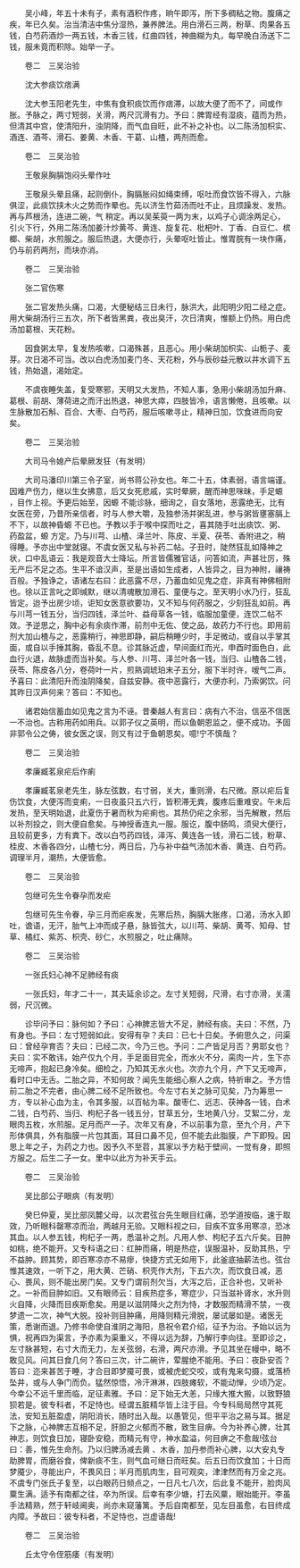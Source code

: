 <!-- { "loadSidebar": true } -->
　　吴小峰，年五十未有子，素有酒积作疼，晌午即泻，所下多稠粘之物。腹痛之疾，年已久矣。治当清洁中焦分湿热，兼养脾法。用白滑石三两，粉草、肉果各五钱，白芍药酒炒一两五钱，木香三钱，红曲四钱，神曲糊为丸，每早晚白汤送下二钱，服未竟而积除。始举一子。

　　卷二　三吴治验

　　沈大参痰饮痞满

　　沈大参玉阳老先生，中焦有食积痰饮而作痞滞，以故大便了而不了，间或作胀。予脉之，两寸短弱，关滑，两尺沉滑有力。予曰：脾胃经有湿痰，蕴而为热，但清其中宫，使清阳升，浊阴降，而气血自旺，此不补之补也。以二陈汤加枳实、酒连、酒芩、滑石、姜黄、木香、干葛、山楂，两剂而愈。

　　卷二　三吴治验

　　王敬泉胸膈饱闷头晕作吐

　　王敬泉头晕且痛，起则倒仆，胸膈胀闷如绳束缚，呕吐而食饮皆不得入，六脉俱涩，此痰饮挟木火之势而作晕也。先以济生竹茹汤而吐不止，且烦躁发、发热。再与芦根汤，连进二碗，气 稍定。再以吴茱萸一两为末，以鸡子心调涂两足心，引火下行，外用二陈汤加姜汁炒黄芩、黄连、旋复花、枇杷叶、丁香、白豆仁、槟榔、柴胡，水煎服之。服后热退，大便亦行，头晕呕吐皆止。惟胃脘有一块作痛，仍与前药两剂，而块亦消。

　　卷二　三吴治验

　　张二官伤寒

　　张二官发热头痛，口渴，大便秘结三日未行，脉洪大，此阳明少阳二经之症。用大柴胡汤行三五次，所下者皆黑粪，夜出臭汗，次日清爽，惟额上仍热。用白虎汤加葛根、天花粉。

　　因食粥太早，复发热咳嗽，口渴殊甚，且恶心。用小柴胡加枳实、山栀子、麦芽。次日渴不可当。改以白虎汤加麦门冬、天花粉，外与辰砂益元散以井水调下五钱，热始退，渴始定。

　　不虞夜睡失盖，复受寒邪，天明又大发热，不知人事，急用小柴胡汤加升麻、葛根、前胡、薄荷进之而汗出热退，神思大瘁，四肢皆冷，语言懒倦，且咳嗽。以生脉散加石斛、百合、大枣、白芍药，服后咳嗽寻止，精神日加，饮食进而向安矣。

　　卷二　三吴治验

　　大司马令媳产后晕厥发狂（有发明）

　　大司马潘印川第三令子室，尚书蒋公孙女也。年二十五，体素弱，语言端谨。因难产伤力，继以生女拂意，后又女死悲戚，实时晕厥，醒而神思咪昧，手足螈 ，目作上视。予更后始至，因螈 不能诊脉，细询之，自女落地，恶露绝无，比有女医在旁，乃昔所亲信者，时与人参大嚼，及独参汤并粥乱进，参与粥皆壅塞膈上不下，以故神昏螈 不已也。予教以手于喉中探而吐之，喜其随手吐出痰饮、粥、药盈盆，螈 方定。乃与川芎、山楂、泽兰叶、陈皮、半夏、茯苓、香附进之，稍得睡。予亦出中堂就寝。不虞女医又私与补药二帖。子丑时，陡然狂乱如降神之状，口中乱语云：我是观音大士降坛。所言皆儒雅官话，问答如流，声甚壮厉，殊无产后不足之态。生平不谙汉声，至是出语如生成者，人皆异之，目为神附，禳祷百般。予独诤之，语诸左右曰：此恶露不尽，乃蓄血如见鬼之症，非真有神佛相附也。徐以正言叱之即缄默，继以清魂散加滑石、童便与之。至天明小水乃行，狂乱皆定。迨予出房少顷，讵知女医意欲要功，又不知与何药服之，少刻狂乱如前。再与川芎一钱五分，当归四钱，泽兰叶、益母草各一钱，临服加童便，连饮二帖不效。予逆思之，胸中必有余痰作滞，前剂中无佐、使之品，故药力不行也。即用前剂大加山楂与之，恶露稍行，神思即静，嗣后稍睡少时，手足微动，或自以手掌其面，或自以手捶其胸，昏乱不息。诊其脉近虚，早间面红而光，申酉时面色白，此血行火退，故脉虚而当补矣。与人参、川芎、泽兰叶各一钱，当归、山楂各二钱，茯苓、陈皮各八分，卷荷叶一片，煎熟调琥珀末子五分，服下半时许，嗳气二声。予喜曰：此清阳升而浊阴降矣，自兹安静。夜中恶露行，大便亦利，乃索粥饮。问其昨日汉声何来？答曰：不知也。

　　诸君始信蓄血如见鬼之言为不诬。昔秦越人有言曰：病有六不治，信巫不信医一不治也。古称用药如用兵。以郭子仪之英明，而以鱼朝恩监之，便不成功。予固非郭令公之俦，彼女医之误，则又有过于鱼朝恩矣。噫!宁不慎哉？

　　卷二　三吴治验

　　孝廉臧茗泉疟后作痢

　　孝廉臧茗泉老先生，脉左弦数，右寸弱，关大，重则滑，右尺微。原以疟后复伤饮食，大便泻而变痢，一日夜虽只五六行，皆积滞无粪，腹疼后重难安。午未后发热，至天明始退，此夏伤于暑而秋为疟痢也。其热仍疟之余邪，当先解散，然后以补剂投之，则大便自愈矣。与神授香连丸一服。服讫，腹中肠鸣，须臾大便行，且较前更多，方有粪下。改以白芍药四钱，泽泻、黄连各一钱，滑石二钱，粉草、桂皮、木香各四分，山楂七分，两日后，乃与补中益气汤加木香、黄连、白芍药。调理半月，潮热，大便皆愈。

　　卷二　三吴治验

　　包继可先生令眷孕而发疟

　　包继可先生令眷，孕三月而疟疾发，先寒后热，胸膈大胀疼，口渴，汤水入即吐，谵语，无汗，胎气上冲而成子悬，脉皆弦大，以川芎、柴胡、黄芩、知母、甘草、橘红、紫苏、枳壳、砂仁，水煎服之，吐止痛除。

　　卷二　三吴治验

　　一张氏妇心神不足肺经有痰

　　一张氏妇，年才二十一，其夫延余诊之。左寸关短弱，尺滑，右寸亦滑，关濡弱，尺沉微。

　　诊毕问予曰：脉何如？予曰：心神脾志皆大不足，肺经有痰。夫曰：不然，乃有身也。予曰：左寸短弱如此，安得有孕？夫曰：已七十日矣。予俯思久之，问渠曰：曾经孕育否？夫曰：已经二次，今乃三也。予问：二产皆足月否？男耶女也？夫曰：实不敢讳，始产仅九个月，手足面目完全，而水火不分，脔肉一片，生下亦无啼声，抱起已身冷矣。细检之，乃知其无水火也。次亦九个月，产下又无啼声，看时口中无舌。二胎之异，不知何故？闻先生能细心察人之病，特祈审之。予方悟前二胎之不完者，由心脾二经不足所致也。今左寸右关之脉可见矣，乃为筹思一方，专以补心血为主，令其多服，以百帖为率。酸枣仁、远志、茯神各一钱，白术二钱，白芍药、当归、枸杞子各一钱五分，甘草五分，生地黄八分，艾絮二分，龙眼肉五枚，水煎服。足月而产一子。次年又有身，不以前事为意，至九个月，产下形体俱具，外有脂膜一片包其面，耳目口鼻不见，但不能去此脂膜，产下即殁。因思上年之子，为药之力也。因予久不至苕，其家以予方粘于壁间，一觉有身，即照方服之。后生二子一女。里中以此方为补天手云。

　　卷二　三吴治验

　　吴比部公子眼病（有发明）

　　癸巳仲夏，吴比部凤麓父母，以次君弦台先生眼目红痛，恐学道按临，速于取效，乃听眼科罄寒凉而治，两越月无验。又眼科视之曰，目疾不宜多用寒凉，恐冰其血。以人参五钱，枸杞子一两，悉温补之剂。凡用人参、枸杞子五六斤矣。目肿如桃，绝不能开。又专科语之曰：红肿而痛，明是热症，误服温补，反助其热，宁不益肿。顾其势，即百寒凉亦不易瘳，快捷方式无如用下，此釜底抽薪法也。弦台惟其速效，一听下之，用大黄、芒硝、枳壳作大剂，下五六次，而饮食日减，恶心、畏风，则不能出房门矣。又专门谓前剂欠当，大泻之后，正合补也，又听补之。一补而目肿如旧。又有眼师云：目疾热症多，寒症少，只当滋补肾水，水升则火自降，火降而目疾斯愈矣。用是以滋阴降火之剂为恃，才数服而精滑不禁，一夜梦遗一二次，神气大脱。投补则目肿痛，用降则精元滑脱，屡试屡如是。诸医无策，悉谢而退。乃修书命使自淮阴之海阳，恳祝令君介绍，征予为治。予始以远为惧，祝再四为渠言，予亦素为渠重义，不得以远为辞，乃解行李向往。至即诊之，左寸脉甚短，右寸大而无力，左关弦弱，右滑，两尺亦滑。予见其坐在幔中，略不敢见风。问其日食几何？答曰三次，计二碗许，荤腥绝不能用。予曰：夜卧安否？答曰：迩来甚苦于睡，才合目即梦魇可畏，或被虎蛇交咬，或有鬼来勾摄，或落桥坠井，或与人争门而负。猛然惊悟，冷汗淋淋，四肢瘫软，不能动惮，少顷乃定。今幸公不远千里而临，足征素雅。予曰：足下始无大恙，只缘大推大搬，以致野狼狈若是。彼专科者，不足恃也。经谓五脏精华皆上注于目。今专科局局然守其死法，安知五脏盈虚，阴阳消长，随时出入哉。以愚管见，但平平治之易与耳。据足下之脉，心神脾志互相不足，肝胆之火郁而不散，致生目痹。今为补养心脾，壮其神志，则饮食日加，寝卧安稳，而精元有守，神水盈溢，何目痹之不愈哉!弦台曰：善，惟先生命剂。乃以归脾汤减去黄 、木香，加丹参而补心脾，以大安丸专助脾胃，而磨谷食，俾新痰不生，则气血可继日而旺矣。后五日而饮食加；十日而梦魇少，寻能出户，不畏风日；半月而肌肉生，目可观奕，津津然而有万全之兆。不虞专门张氏子复至，以白眼药日频点之，一日凡七八次，后此复不能开，脸肉风粟生满。适予有南都之往，卒为所误。后幸有李少塘，打去风粟，眼始能开。李虽手法精熟，然于轩岐阃奥，尚亦未窥藩篱。予后自南都至，见左目虽愈，右目终成内障。予故曰：彼专科者，不足恃也，岂虚语哉!

　　卷二　三吴治验

　　丘太守令侄筋痿（有发明）

